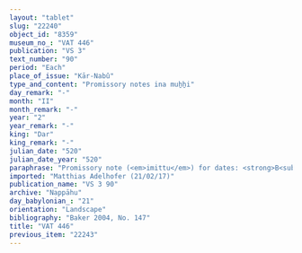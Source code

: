```yaml
---
layout: "tablet"
slug: "22240"
object_id: "8359"
museum_no_: "VAT 446"
publication: "VS 3"
text_number: "90"
period: "Each"
place_of_issue: "Kār-Nabû"
type_and_content: "Promissory notes ina muẖẖi"
day_remark: "-"
month: "II"
month_remark: "-"
year: "2"
year_remark: "-"
king: "Dar"
king_remark: "-"
julian_date: "520"
julian_date_year: "520"
paraphrase: "Promissory note (<em>imittu</em>) for dates: <strong>B<sub>1</sub></strong> and <strong>B<sub>2</sub></strong> owe to <strong>A<sub>1</sub></strong> 2 kor of dates, the remainder of the impost (<em>imittu</em>) of <strong><sup>f</sup>A<sub>2</sub></strong> that is the debt of <strong>B<sub>1</sub></strong> and <strong>B<sub>3</sub></strong>. They are to pay in Arahsamnu (VIII). 2 witnesses and the scribe (Bēl-uballiṭ/Mu&scaron;ēzib-Bēl//Kalbi-Nanna). The location, Kār-Nab&ucirc;, is further specified as nāru-&scaron;a-Ahhē-&scaron;ullim. Addendum: They bear responsibility for each other.<br /> &nbsp;<br /> <strong>A<sub>1</sub></strong> = Iddin-Nab&ucirc;/Nab&ucirc;-bān-zēri//Nappāhu; <strong><sup>f</sup>A<sub>2</sub> </strong>= <sup>f</sup>Ina-Esagil-ram&acirc;t/Balāṭu//Egibi; <strong>B</strong><sub>1</sub> = Libluṭ/Arad-Gula//Egibi; <strong>B<sub>2</sub></strong> = Arad-Bēl/Rēmūtu//S&icirc;n-dāˀin; <strong>B<sub>3</sub></strong> = Iddin-Bēl/Rēmūtu//S&icirc;n-dāˀin<br /> &nbsp;"
imported: "Matthias Adelhofer (21/02/17)"
publication_name: "VS 3 90"
archive: "Nappāhu"
day_babylonian_: "21"
orientation: "Landscape"
bibliography: "Baker 2004, No. 147"
title: "VAT 446"
previous_item: "22243"
---
```

